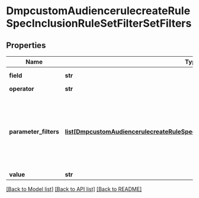 # DmpcustomAudiencerulecreateRuleSpecInclusionRuleSetFilterSetFilters

## Properties
Name | Type | Description | Notes
------------ | ------------- | ------------- | -------------
**field** | **str** | Filter field. Enum value: EVENT: To include the people who&#x27;ve carried out a certain action in the past few days as indicated by retention_days. | [required] 
**operator** | **str** | Filter operator between filter field and filter value. Enum value: EQ: equals. | [required] 
**parameter_filters** | [**list[DmpcustomAudiencerulecreateRuleSpecInclusionRuleSetFilterSetParameterFilters]**](DmpcustomAudiencerulecreateRuleSpecInclusionRuleSetFilterSetParameterFilters.md) | List of filters on URL keywords or parameters. Within parameter_filters, you can add a maximum of one URL keyword filter (with field set to URL) and 10 parameter filters (with field not set to URL) . If specified, these filters (parameter_filters) are combined with the action filter (as specified by field, operator and value) using default AND logic to form the inclusion rule. For example, if retention_days is 30 and filter_set is set to {\&quot;operator\&quot;: \&quot;OR\&quot;, \&quot;filters\&quot;:[{\&quot;field\&quot;:\&quot;EVENT\&quot;,\&quot;operator\&quot;:\&quot;EQ\&quot;, \&quot;value\&quot;:\&quot;PIXEL COMPLETE PAYMENT\&quot;},\&quot;parameter_filters\&quot;:[{\&quot;field\&quot;:\&quot;URL\&quot;,\&quot;operator\&quot;:\&quot;CONTAINS\&quot;,\&quot;value\&quot;:\&quot;us\&quot;}]]}, the inclusion rule will create an audience that includes people who carried out the \&quot;Complete Payment\&quot; action on a webpage with \&quot;us\&quot; included in the page URL within the past 30 days on the website where the Pixel is installed. | [optional] 
**value** | **str** | Filter value. For enum values, see Enumeration - Filter Value. | [required] 

[[Back to Model list]](../README.md#documentation-for-models) [[Back to API list]](../README.md#documentation-for-api-endpoints) [[Back to README]](../README.md)

